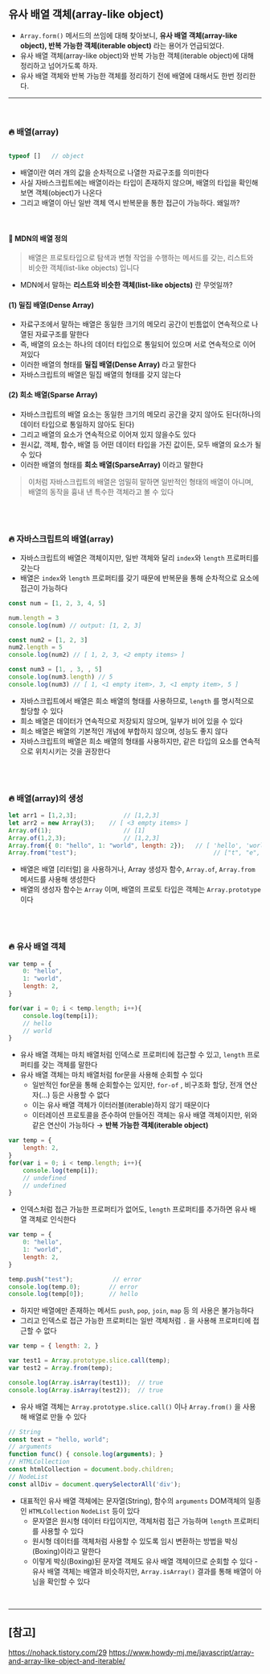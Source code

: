 ## 유사 배열 객체(array-like object)
- `Array.form()` 메서드의 쓰임에 대해 찾아보니, **유사 배열 객체(array-like object), 반복 가능한 객체(iterable object)** 라는 용어가 언급되었다.
- 유사 배열 객체(array-like object)와 반복 가능한 객체(iterable object)에 대해 정리하고 넘어가도록 하자.
- 유사 배열 객체와 반복 가능한 객체를 정리하기 전에 배열에 대해서도 한번 정리한다.

<hr>
<br>

### 🔥 배열(array)
```jsx

typeof []   // object
```
- 배열이란 여러 개의 값을 순차적으로 나열한 자료구조를 의미한다
- 사실 자바스크립트에는 배열이라는 타입이 존재하지 않으며, 배열의 타입을 확인해보면 객체(object)가 나온다
- 그리고 배열이 아닌 일반 객체 역시 반복문을 통한 접근이 가능하다. 왜일까?

<br>

#### 🚀 **MDN의 배열 정의**
> 배열은 프로토타입으로 탐색과 변형 작업을 수행하는 메서드를 갖는,
> 리스트와 비슷한 객체(list-like objects) 입니다

- MDN에서 말하는 **리스트와 비슷한 객체(list-like objects)** 란 무엇일까?

#### **(1) 밀집 배열(Dense Array)**
- 자료구조에서 말하는 배열은 동일한 크기의 메모리 공간이 빈틈없이 연속적으로 나열된 자료구조를 말한다
- 즉, 배열의 요소는 하나의 데이터 타입으로 통일되어 있으며 서로 연속적으로 이어져있다
- 이러한 배열의 형태를 **밀집 배열(Dense Array)** 라고 말한다
- 자바스크립트의 배열은 밀집 배열의 형태를 갖지 않는다

#### **(2) 희소 배열(Sparse Array)**
- 자바스크립트의 배열 요소는 동일한 크기의 메모리 공간을 갖지 않아도 된다(하나의 데이터 타입으로 통일하지 않아도 된다)
- 그리고 배열의 요소가 연속적으로 이어져 있지 않을수도 있다
- 원시값, 객체, 함수, 배열 등 어떤 데이터 타입을 가진 값이든, 모두 배열의 요소가 될 수 있다
- 이러한 배열의 형태를 **희소 배열(SparseArray)** 이라고 말한다

> 이처럼 자바스크립트의 배열은 엄밀히 말하면 일반적인 형태의 배열이 아니며, 
> 배열의 동작을 흉내 낸 특수한 객체라고 볼 수 있다

<br>
<br>

### 🔥 자바스크립트의 배열(array)
- 자바스크립트의 배열은 객체이지만, 일반 객체와 달리 `index`와 `length` 프로퍼티를 갖는다
- 배열은 `index`와 `length` 프로퍼티를 갖기 때문에 반복문을 통해 순차적으로 요소에 접근이 가능하다
```jsx
const num = [1, 2, 3, 4, 5]

num.length = 3
console.log(num) // output: [1, 2, 3]

const num2 = [1, 2, 3]
num2.length = 5
console.log(num2) // [ 1, 2, 3, <2 empty items> ]

const num3 = [1, , 3, , 5]
console.log(num3.length) // 5
console.log(num3) // [ 1, <1 empty item>, 3, <1 empty item>, 5 ]
```
- 자바스크립트에서 배열은 희소 배열의 형태를 사용하므로, `length` 를 명시적으로 할당할 수 있다
- 희소 배열은 데이터가 연속적으로 저장되지 않으며, 일부가 비어 있을 수 있다
- 희소 배열은 배열의 기본적인 개념에 부합하지 않으며, 성능도 좋지 않다
- 자바스크립트의 배열은 희소 배열의 형태를 사용하지만, 같은 타입의 요소를 연속적으로 위치시키는 것을 권장한다

<br>
<br>

### 🔥 배열(array)의 생성
```jsx
let arr1 = [1,2,3];             // [1,2,3]
let arr2 = new Array(3);    // [ <3 empty items> ]
Array.of(1);                    // [1]
Array.of(1,2,3);                // [1,2,3]
Array.from({ 0: "hello", 1: "world", length: 2});   // [ 'hello', 'world' ]
Array.from("test");                                      // ["t", "e", "s", "t"]
```
- 배열은 배열 [리터럴] 을 사용하거나, Array 생성자 함수, `Array.of`, `Array.from` 메서드를 사용해 생성한다
- 배열의 생성자 함수는 `Array` 이며, 배열의 프로토 타입은 객체는 `Array.prototype` 이다

<br>
<br>

### 🔥 유사 배열 객체
```jsx
var temp = {
    0: "hello",
    1: "world",
    length: 2,
}

for(var i = 0; i < temp.length; i++){
    console.log(temp[i]);
    // hello
    // world
}
```
- 유사 배열 객체는 마치 배열처럼 인덱스로 프로퍼티에 접근할 수 있고, `length` 프로퍼티를 갖는 객체를 말한다
- 유사 배열 객체는 마치 배열처럼 for문을 사용해 순회할 수 있다
    - 일반적인 for문을 통해 순회할수는 있지만, `for-of` , 비구조화 할당, 전개 연산자(...) 등은 사용할 수 없다
    - 이는 유사 배열 객체가 이터러블(iterable)하지 않기 때문이다
    - 이터레이션 프로토콜을 준수하여 만들어진 객체는 유사 배열 객체이지만, 위와 같은 연산이 가능하다 → **반복 가능한 객체(iterable object)**
```jsx
var temp = {
    length: 2,
}
for(var i = 0; i < temp.length; i++){
    console.log(temp[i]);
    // undefined
    // undefined
}
```
- 인덱스처럼 접근 가능한 프로퍼티가 없어도, `length` 프로퍼티를 추가하면 유사 배열 객체로 인식한다
```jsx
var temp = {
    0: "hello",
    1: "world",
    length: 2,
}

temp.push("test");           // error
console.log(temp.0);        // error
console.log(temp[0]);       // hello
```
- 하지만 배열에만 존재하는 메서드 `push`, `pop`, `join`, `map` 등 의 사용은 불가능하다
- 그리고 인덱스로 접근 가능한 프로퍼티는 일반 객체처럼 `.` 을 사용해 프로퍼티에 접근할 수 없다
```jsx
var temp = { length: 2, }

var test1 = Array.prototype.slice.call(temp);
var test2 = Array.from(temp);

console.log(Array.isArray(test1));  // true
console.log(Array.isArray(test2));  // true
```
- 유사 배열 객체는 `Array.prototype.slice.call()` 이나 `Array.from()` 을 사용해 배열로 만들 수 있다

```jsx
// String
const text = "hello, world";
// arguments
function func() { console.log(arguments); }
// HTMLCollection
const htmlCollection = document.body.children;
// NodeList
const allDiv = document.querySelectorAll('div');
```
- 대표적인 유사 배열 객체에는 문자열(String), 함수의 `arguments` DOM객체의 일종인 `HTMLCollection` `NodeList` 등이 있다
    - 문자열은 원시형 데이터 타입이지만, 객체처럼 접근 가능하며 `length` 프로퍼티를 사용할 수 있다
    - 원시형 데이터를 객체처럼 사용할 수 있도록 임시 변환하는 방법을 박싱(Boxing)이라고 말한다
    - 이렇게 박싱(Boxing)된 문자열 객체도 유사 배열 객체이므로 순회할 수 있다
-유사 배열 객체는 배열과 비슷하지만, `Array.isArray()` 결과를 통해 배열이 아님을 확인할 수 있다



<br>
<hr>

## [참고]

https://nohack.tistory.com/29
https://www.howdy-mj.me/javascript/array-and-array-like-object-and-iterable/
